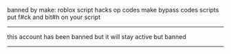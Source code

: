 banned by make: roblox script hacks op codes
make bypass codes scripts
put f#ck and bit#h on your script

-----------------------------------------

this account has been banned but it will stay active but banned


--------------------------------------------------------------

